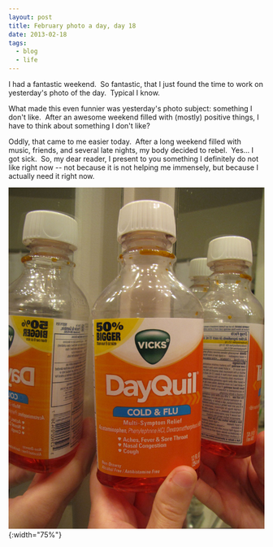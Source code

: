 ```yaml
---
layout: post
title: February photo a day, day 18
date: 2013-02-18
tags:
  - blog
  - life
---
```


I had a fantastic weekend.  So fantastic, that I just found the time to work on yesterday's photo of the day.  Typical I know.

What made this even funnier was yesterday's photo subject: something I don't like.  After an awesome weekend filled with (mostly) positive things, I have to think about something I don't like?

Oddly, that came to me easier today.  After a long weekend filled with music, friends, and several late nights, my body decided to rebel.  Yes... I got sick.  So, my dear reader, I present to you something I definitely do not like right now -- not because it is not helping me immensely, but because I actually need it right now.

![February 18: Something I Don't Like](/assets/images/posts/18-feb-something-i-dont-like.jpg){:width="75%"}
